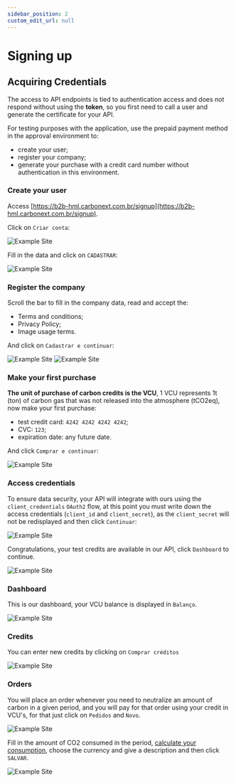 ```yaml
---
sidebar_position: 2
custom_edit_url: null
---
```


# Signing up

## Acquiring Credentials

The access to API endpoints is tied to authentication access and does not respond without using the **token**, so you first need to call a user and generate the certificate for your API.

For testing purposes with the application, use the prepaid payment method in the approval environment to:
- create your user;
- register your company;
- generate your purchase with a credit card number without authentication in this environment.

### Create your user

Access [https://b2b-hml.carbonext.com.br/signup](https://b2b-hml.carbonext.com.br/signup).


Click on `Criar conta`:

![Example Site](/img/examples/signing_up_01.png)


Fill in the data and click on `CADASTRAR`:

![Example Site](/img/examples/signing_up_02.png)

### Register the company

Scroll the bar to fill in the company data, read and accept the:
- Terms and conditions;
- Privacy Policy;
- Image usage terms.

And click on `Cadastrar e continuar`:

![Example Site](/img/examples/signing_up_03.png)
![Example Site](/img/examples/signing_up_04.png)

### Make your first purchase

**The unit of purchase of carbon credits is the VCU**, 1 VCU represents 1t (ton) of carbon gas that was not released into the atmosphere (tCO2eq), now make your first purchase:

- test credit card: `4242 4242 4242 4242`;
- CVC: `123`;
- expiration date: any future date.

And click `Comprar e continuar`:

![Example Site](/img/examples/signing_up_05.png)

### Access credentials

To ensure data security, your API will integrate with ours using the `client_credentials` `OAuth2` flow, at this point you must write down the access credentials (`client_id` and `client_secret`), as the `client_secret` will not be redisplayed and then click `Continuar`:

![Example Site](/img/examples/signing_up_06.png)

Congratulations, your test credits are available in our API, click `Dashboard` to continue.

![Example Site](/img/examples/signing_up_07.png)

### Dashboard

This is our dashboard, your VCU balance is displayed in `Balanço`.

![Example Site](/img/examples/signing_up_08.png)

### Credits

You can enter new credits by clicking on `Comprar créditos`

![Example Site](/img/examples/signing_up_09.png)

### Orders

You will place an order whenever you need to neutralize an amount of carbon in a given period, and you will pay for that order using your credit in VCU's, for that just click on `Pedidos` and `Novo`.

![Example Site](/img/examples/signing_up_10.png)

Fill in the amount of CO2 consumed in the period, [calculate your consumption](https://b2b-hml.carbonext.com.br/calculators/subscription), choose the currency and give a description and then click `SALVAR`.

![Example Site](/img/examples/signing_up_11.png)
